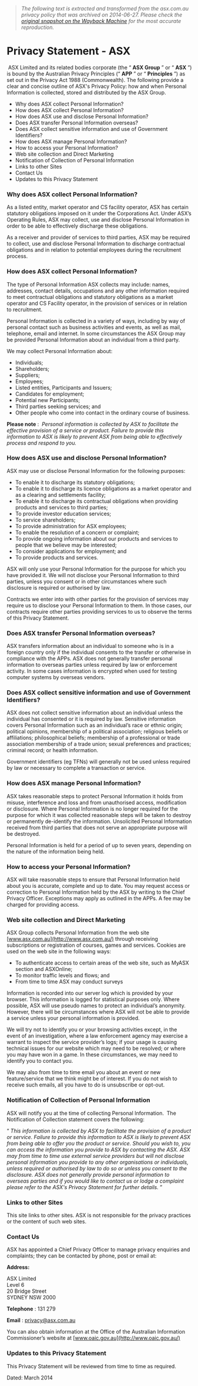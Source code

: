 > *The following text is extracted and transformed from the asx.com.au privacy policy that was archived on 2014-06-27. Please check the [original snapshot on the Wayback Machine](https://web.archive.org/web/20140627050743id_/http%3A//www.asx.com.au/about/privacy-statement.htm) for the most accurate reproduction.*

# Privacy Statement - ASX

 ASX Limited and its related bodies corporate (the “ **ASX Group** ” or “ **ASX** ”) is bound by the Australian Privacy Principles (“ **APP** ” or “ **Principles** ”) as set out in the Privacy Act 1988 (Commonwealth). The following provide a clear and concise outline of ASX's Privacy Policy: how and when Personal Information is collected, stored and distributed by the ASX Group.

  * Why does ASX collect Personal Information?
  * How does ASX collect Personal Information?
  * How does ASX use and disclose Personal Information?
  * Does ASX transfer Personal Information overseas?
  * Does ASX collect sensitive information and use of Government Identifiers?
  * How does ASX manage Personal Information?
  * How to access your Personal Information?
  * Web site collection and Direct Marketing
  * Notification of Collection of Personal Information
  * Links to other Sites
  * Contact Us
  * Updates to this Privacy Statement



### Why does ASX collect Personal Information?

As a listed entity, market operator and CS facility operator, ASX has certain statutory obligations imposed on it under the Corporations Act. Under ASX’s Operating Rules, ASX may collect, use and disclose Personal Information in order to be able to effectively discharge these obligations. 

As a receiver and provider of services to third parties, ASX may be required to collect, use and disclose Personal Information to discharge contractual obligations and in relation to potential employees during the recruitment process.

### How does ASX collect Personal Information?

The type of Personal Information ASX collects may include: names, addresses, contact details, occupations and any other information required to meet contractual obligations and statutory obligations as a market operator and CS Facility operator, in the provision of services or in relation to recruitment.

Personal Information is collected in a variety of ways, including by way of personal contact such as business activities and events, as well as mail, telephone, email and internet. In some circumstances the ASX Group may be provided Personal Information about an individual from a third party.

We may collect Personal Information about:

  * Individuals; 
  * Shareholders; 
  * Suppliers; 
  * Employees; 
  * Listed entities, Participants and Issuers; 
  * Candidates for employment; 
  * Potential new Participants; 
  * Third parties seeking services; and 
  * Other people who come into contact in the ordinary course of business. 



**Please note** :  _Personal information is collected by ASX to facilitate the effective provision of a service or product. Failure to provide this information to ASX is likely to prevent ASX from being able to effectively process and respond to you._

### How does ASX use and disclose Personal Information?

ASX may use or disclose Personal Information for the following purposes:

  * To enable it to discharge its statutory obligations; 
  * To enable it to discharge its licence obligations as a market operator and as a clearing and settlements facility;
  * To enable it to discharge its contractual obligations when providing products and services to third parties; 
  * To provide investor education services; 
  * To service shareholders; 
  * To provide administration for ASX employees; 
  * To enable the resolution of a concern or complaint; 
  * To provide ongoing information about our products and services to people that we believe may be interested; 
  * To consider applications for employment; and 
  * To provide products and services. 



ASX will only use your Personal Information for the purpose for which you have provided it. We will not disclose your Personal Information to third parties, unless you consent or in other circumstances where such disclosure is required or authorised by law.

Contracts we enter into with other parties for the provision of services may require us to disclose your Personal Information to them. In those cases, our contracts require other parties providing services to us to observe the terms of this Privacy Statement.

### Does ASX transfer Personal Information overseas?

ASX transfers information about an individual to someone who is in a foreign country only if the individual consents to the transfer or otherwise in compliance with the APPs. ASX does not generally transfer personal information to overseas parties unless required by law or enforcement activity. In some cases information is encrypted when used for testing computer systems by overseas vendors. 

### Does ASX collect sensitive information and use of Government Identifiers?

ASX does not collect sensitive information about an individual unless the individual has consented or it is required by law. Sensitive information covers Personal Information such as an individual’s race or ethnic origin; political opinions, membership of a political association; religious beliefs or affiliations; philosophical beliefs; membership of a professional or trade association membership of a trade union; sexual preferences and practices; criminal record; or health information. 

Government identifiers (eg TFNs) will generally not be used unless required by law or necessary to complete a transaction or service.

### How does ASX manage Personal Information?

ASX takes reasonable steps to protect Personal Information it holds from misuse, interference and loss and from unauthorised access, modification or disclosure. Where Personal Information is no longer required for the purpose for which it was collected reasonable steps will be taken to destroy or permanently de-identify the information. Unsolicited Personal Information received from third parties that does not serve an appropriate purpose will be destroyed.

Personal Information is held for a period of up to seven years, depending on the nature of the information being held.

### How to access your Personal Information?

ASX will take reasonable steps to ensure that Personal Information held about you is accurate, complete and up to date. You may request access or correction to Personal Information held by the ASX by writing to the Chief Privacy Officer. Exceptions may apply as outlined in the APPs. A fee may be charged for providing access. 

### Web site collection and Direct Marketing

ASX Group collects Personal Information from the web site [www.asx.com.au](http://www.asx.com.au/) through receiving subscriptions or registration of courses, games and services. Cookies are used on the web site in the following ways:

  * To authenticate access to certain areas of the web site, such as MyASX section and ASXOnline; 
  * To monitor traffic levels and flows; and 
  * From time to time ASX may conduct surveys 



Information is recorded into our server log which is provided by your browser. This information is logged for statistical purposes only. Where possible, ASX will use pseudo names to protect an individual’s anonymity. However, there will be circumstances where ASX will not be able to provide a service unless your personal information is provided.

We will try not to identify you or your browsing activities except, in the event of an investigation, where a law enforcement agency may exercise a warrant to inspect the service provider’s logs; if your usage is causing technical issues for our website which may need to be resolved; or where you may have won in a game. In these circumstances, we may need to identify you to contact you.

We may also from time to time email you about an event or new feature/service that we think might be of interest. If you do not wish to receive such emails, all you have to do is unsubscribe or opt-out.

### Notification of Collection of Personal Information

ASX will notify you at the time of collecting Personal Information.  The Notification of Collection statement covers the following:

“ _This information is collected by ASX to facilitate the provision of a product or service. Failure to provide this information to ASX is likely to prevent ASX from being able to offer you the product or service. Should you wish to, you can access the information you provide to ASX by contacting the ASX. ASX may from time to time use external service providers but will not disclose personal information you provide to any other organisations or individuals, unless required or authorised by law to do so or unless you consent to the disclosure. ASX does not generally provide personal information to overseas parties and if you would like to contact us or lodge a complaint please refer to the ASX's Privacy Statement for further details._ ”

### Links to other Sites

This site links to other sites. ASX is not responsible for the privacy practices or the content of such web sites.

### Contact Us

ASX has appointed a Chief Privacy Officer to manage privacy enquiries and complaints; they can be contacted by phone, post or email at: 

**Address:**   

ASX Limited  
Level 6  
20 Bridge Street  
SYDNEY NSW 2000

**Telephone** : 131 279

**Email** : [privacy@asx.com.au](mailto:privacy@asx.com.au) 

You can also obtain information at the Office of the Australian Information Commissioner’s website at [www.oaic.gov.au](http://www.oaic.gov.au/)

### Updates to this Privacy Statement

This Privacy Statement will be reviewed from time to time as required. 

Dated: March 2014
